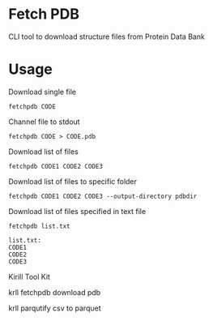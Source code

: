 # Fetch PDB

CLI tool to download structure files from Protein Data Bank

# Usage

Download single file
```
fetchpdb CODE
```
Channel file to stdout
```
fetchpdb CODE > CODE.pdb
```
Download list of files
```
fetchpdb CODE1 CODE2 CODE3
```
Download list of files to specific folder
```
fetchpdb CODE1 CODE2 CODE3 --output-directory pdbdir
```
Download list of files specified in text file
```
fetchpdb list.txt

list.txt:
CODE1
CODE2
CODE3
```

Kirill Tool Kit

krll fetchpdb
download pdb

krll parqutify
csv to parquet